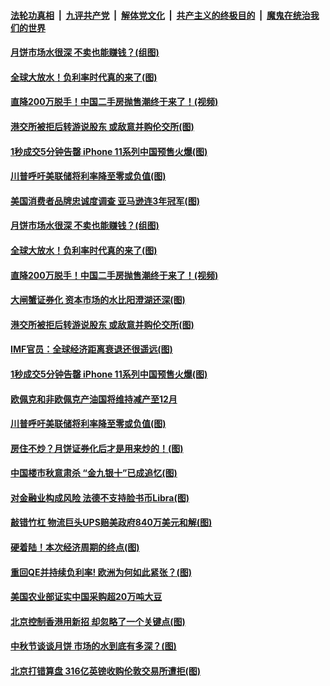 ####  [法轮功真相](../../../../basic/blob/master/README.md?t=09150652) &nbsp;|&nbsp; [九评共产党](../../../../9ping.md/blob/master/README.md?t=09150652) &nbsp;|&nbsp; [解体党文化](../../../../jtdwh.md/blob/master/README.md?t=09150652)  &nbsp;|&nbsp; [共产主义的终极目的](../../../../gczydzjmd.md/blob/master/README.md?t=09150652) &nbsp;|&nbsp; [魔鬼在统治我们的世界](../../../../mgztzwmdsj.md/blob/master/README.md?t=09150652) 

#### [月饼市场水很深 不卖也能赚钱？(组图)](../pages/p5/907365.md?t=09150652) 

#### [全球大放水！负利率时代真的来了(图)](../pages/p5/907372.md?t=09150652) 

#### [直降200万脱手！中国二手房抛售潮终于来了！(视频)](../pages/p5/907361.md?t=09150652) 

#### [港交所被拒后转游说股东 或敌意并购伦交所(图)](../pages/p5/907380.md?t=09150652) 

#### [1秒成交5分钟告罄 iPhone 11系列中国预售火爆(图)](../pages/p5/907373.md?t=09150652) 

#### [川普呼吁美联储将利率降至零或负值(图)](../pages/p5/907303.md?t=09150652) 

#### [美国消费者品牌忠诚度调查 亚马逊连3年冠军(图)](../pages/p5/907416.md?t=09150652) 

#### [月饼市场水很深 不卖也能赚钱？(组图)](../pages/p5/907365.md?t=09150652) 

#### [全球大放水！负利率时代真的来了(图)](../pages/p5/907372.md?t=09150652) 

#### [直降200万脱手！中国二手房抛售潮终于来了！(视频)](../pages/p5/907361.md?t=09150652) 

#### [大闸蟹证券化 资本市场的水比阳澄湖还深(图)](../pages/p5/907370.md?t=09150652) 

#### [港交所被拒后转游说股东 或敌意并购伦交所(图)](../pages/p5/907380.md?t=09150652) 

#### [IMF官员：全球经济距离衰退还很遥远(图)](../pages/p5/907377.md?t=09150652) 

#### [1秒成交5分钟告罄 iPhone 11系列中国预售火爆(图)](../pages/p5/907373.md?t=09150652) 

#### [欧佩克和非欧佩克产油国将维持减产至12月](../pages/p5/907339.md?t=09150652) 

#### [川普呼吁美联储将利率降至零或负值(图)](../pages/p5/907303.md?t=09150652) 

#### [房住不炒？月饼证券化后才是用来炒的！(图)](../pages/p5/907337.md?t=09150652) 

#### [中国楼市秋意肃杀 “金九银十”已成追忆(图)](../pages/p5/907275.md?t=09150652) 

#### [对金融业构成风险 法德不支持脸书币Libra(图)](../pages/p5/907312.md?t=09150652) 

#### [敲错竹杠 物流巨头UPS赔美政府840万美元和解(图)](../pages/p5/907308.md?t=09150652) 

#### [硬着陆！本次经济周期的终点(图)](../pages/p5/907268.md?t=09150652) 

#### [重回QE并持续负利率! 欧洲为何如此紧张？(图)](../pages/p5/907269.md?t=09150652) 

#### [美国农业部证实中国采购超20万吨大豆](../pages/p5/907287.md?t=09150652) 

#### [北京控制香港用新招 却忽略了一个关键点(图)](../pages/p5/907256.md?t=09150652) 

#### [中秋节谈谈月饼 市场的水到底有多深？(图)](../pages/p5/907241.md?t=09150652) 

#### [北京打错算盘 316亿英镑收购伦敦交易所遭拒(图)](../pages/p5/907236.md?t=09150652) 

